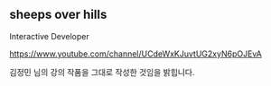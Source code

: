 ## sheeps over hills

Interactive Developer 

https://www.youtube.com/channel/UCdeWxKJuvtUG2xyN6pOJEvA

김정민 님의 강의 작품을 그대로 작성한 것임을 밝힙니다.



